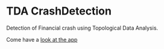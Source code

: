 # TDA CrashDetection
 
Detection of Financial crash using Topological Data Analysis.

Come have a [look at the app](https://tdacrashdetection.streamlit.app/)
